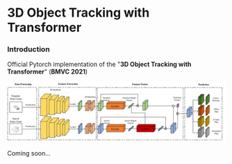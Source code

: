# 3D Object Tracking with Transformer

### Introduction
Official Pytorch implementation of the "**3D Object Tracking with Transformer**" (**BMVC 2021**)

<img src="doc/overall.svg" width="1000"/>

Coming soon...